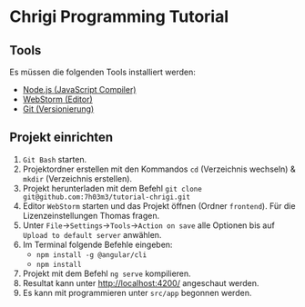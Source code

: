 # Chrigi Programming Tutorial
## Tools
Es müssen die folgenden Tools installiert werden:
* [Node.js (JavaScript Compiler)](https://nodejs.org/dist/v18.16.1/node-v18.16.1-x64.msi)
* [WebStorm (Editor)](https://www.jetbrains.com/webstorm/download/download-thanks.html?platform=windows)
* [Git (Versionierung)](https://github.com/git-for-windows/git/releases/download/v2.41.0.windows.1/Git-2.41.0-64-bit.exe)

## Projekt einrichten
1. `Git Bash` starten.
2. Projektordner erstellen mit den Kommandos `cd` (Verzeichnis wechseln) & `mkdir` (Verzeichnis erstellen).
3. Projekt herunterladen mit dem Befehl `git clone git@github.com:7h03m3/tutorial-chrigi.git`
4. Editor `WebStorm` starten und das Projekt öffnen (Ordner `frontend`). Für die Lizenzeinstellungen Thomas fragen.
5. Unter `File`->`Settings`->`Tools`->`Action on save` alle Optionen bis auf `Upload to default server` anwählen.
6. Im Terminal folgende Befehle eingeben: 
   * `npm install -g @angular/cli`
   * `npm install`
7. Projekt mit dem Befehl `ng serve` kompilieren.
8. Resultat kann unter [http://localhost:4200/](http://localhost:4200/) angeschaut werden.
9. Es kann mit programmieren unter `src/app` begonnen werden.